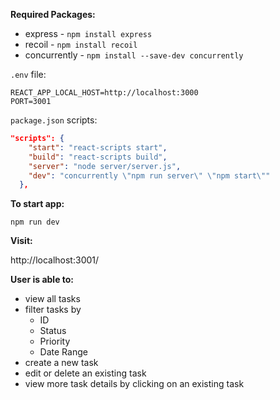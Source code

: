 **Required Packages:**

- express - `npm install express`
- recoil - `npm install recoil`
- concurrently - `npm install --save-dev concurrently`

`.env` file:

```
REACT_APP_LOCAL_HOST=http://localhost:3000
PORT=3001
```

`package.json` scripts:

```json
"scripts": {
    "start": "react-scripts start",
    "build": "react-scripts build",
    "server": "node server/server.js",
    "dev": "concurrently \"npm run server\" \"npm start\""
  },
```

**To start app:**

`npm run dev`

**Visit:** 

http://localhost:3001/

**User is able to:**

- view all tasks
- filter tasks by
    - ID
    - Status
    - Priority
    - Date Range
- create a new task
- edit or delete an existing task
- view more task details by clicking on an existing task